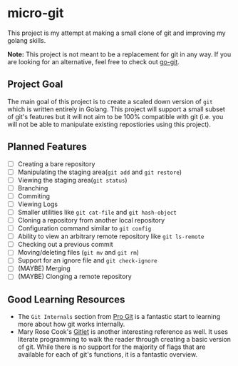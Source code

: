 # micro-git
This project is my attempt at making a small clone of git and improving my golang skills.

**Note:** This project is not meant to be a replacement for git in any way. If you are looking for an alternative, feel free to check out [go-git](https://github.com/go-git/go-git).
## Project Goal
The main goal of this project is to create a scaled down version of `git` which is written entirely in Golang. This project will support a small subset of git's features but it will not aim to be 100% compatible with git (i.e. you will not be able to manipulate existing repostiories using this project).

## Planned Features
- [ ] Creating a bare repository
- [ ] Manipulating the staging area(`git add` and `git restore`)
- [ ] Viewing the staging area(`git status`)
- [ ] Branching
- [ ] Commiting 
- [ ] Viewing Logs
- [ ] Smaller utilities like `git cat-file` and `git hash-object`
- [ ] Cloning a repository from another local repository
- [ ] Configuration command similar to `git config`
- [ ] Ability to view an arbitrary remote repository like `git ls-remote`
- [ ] Checking out a previous commit
- [ ] Moving/deleting files (`git mv` and `git rm`)
- [ ] Support for an ignore file and `git check-ignore`
- [ ] (MAYBE) Merging
- [ ] (MAYBE) Clonging a remote repository

## Good Learning Resources
- The `Git Internals` section from [Pro Git](https://git-scm.com/book/en/v2/Git-Internals-Plumbing-and-Porcelain) is a fantastic start to learning more about how git works internally.
- Mary Rose Cook's [Gitlet](http://gitlet.maryrosecook.com/docs/gitlet.html) is another interesting reference as well. It uses literate programming to walk the reader through creating a basic version of git. While there is no support for the majority of flags that are available for each of git's functions, it is a fantastic overview.

